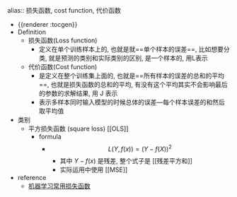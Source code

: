 alias:: 损失函数, cost function, 代价函数

- {{renderer :tocgen}}
- Definition
	- 损失函数(Loss function)
		- 定义在单个训练样本上的, 也就是就==单个样本的误差==, 比如想要分类, 就是预测的类别和实际类别的区别, 是一个样本的, 用L表示
	- 代价函数(Cost function)
		- 是定义在整个训练集上面的, 也就是==所有样本的误差的总和的平均==, 也就是损失函数的总和的平均, 有没有这个平均其实不会影响最后的参数的求解结果, 用 J 表示
		- 表示多样本同时输入模型的时候总体的误差—每个样本误差的和然后取平均值
- 类别
	- 平方损失函数 (square loss) [[OLS]]
		- formula
			- $$L(Y, f(x))=(Y-f(X))^2$$
				- 其中 $Y-f(x)$ 是残差, 整个式子是 [[残差平方和]]
				- 实际运用中使用 [[MSE]]
- reference
	- [机器学习常用损失函数](https://cloud.tencent.com/developer/article/1165263)